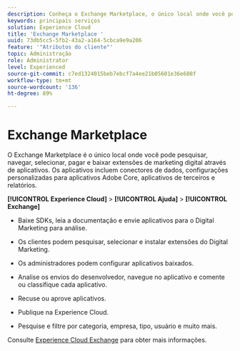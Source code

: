 ```yaml
---
description: Conheça o Exchange Marketplace, o único local onde você pode pesquisar, navegar, selecionar, pagar e baixar extensões de marketing digital por meio de aplicativos.
keywords: principais serviços
solution: Experience Cloud
title: 'Exchange Marketplace '
uuid: 73db5cc5-5fb2-43a2-a164-5cbca9e9a206
feature: '"Atributos do cliente"'
topic: Administração
role: Administrator
level: Experienced
source-git-commit: c7ed1324015beb7ebcf7a4ee21b05601e36e608f
workflow-type: tm+mt
source-wordcount: '136'
ht-degree: 89%

---
```



# Exchange Marketplace

O Exchange Marketplace é o único local onde você pode pesquisar, navegar, selecionar, pagar e baixar extensões de marketing digital através de aplicativos. Os aplicativos incluem conectores de dados, configurações personalizadas para aplicativos Adobe Core, aplicativos de terceiros e relatórios.

**[!UICONTROL Experience Cloud]** > **[!UICONTROL Ajuda]** > **[!UICONTROL Exchange]**

* Baixe SDKs, leia a documentação e envie aplicativos para o Digital Marketing para análise.

* Os clientes podem pesquisar, selecionar e instalar extensões do Digital Marketing.

* Os administradores podem configurar aplicativos baixados.

* Analise os envios do desenvolvedor, navegue no aplicativo e comente ou classifique cada aplicativo.

* Recuse ou aprove aplicativos.

* Publique na Experience Cloud.

* Pesquise e filtre por categoria, empresa, tipo, usuário e muito mais.

Consulte [Experience Cloud Exchange](https://exchange.adobe.com/experiencecloud.html) para obter mais informações.
